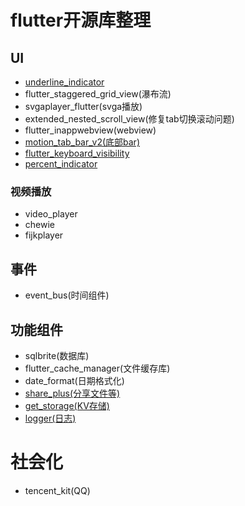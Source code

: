  # flutter开源库整理

 ##  UI
 - [underline_indicator](https://pub-web.flutter-io.cn/packages/underline_indicator)
 - flutter_staggered_grid_view(瀑布流)
 - svgaplayer_flutter(svga播放)
 - extended_nested_scroll_view(修复tab切换滚动问题)
 - flutter_inappwebview(webview)
 - [motion_tab_bar_v2(底部bar)](https://pub-web.flutter-io.cn/packages/motion_tab_bar_v2)
 - [flutter_keyboard_visibility](https://pub-web.flutter-io.cn/packages/flutter_keyboard_visibility)
 - [percent_indicator](https://pub-web.flutter-io.cn/packages/percent_indicator)

 ### 视频播放
 - video_player
 - chewie
 - fijkplayer

 ##  事件
 - event_bus(时间组件)

 ## 功能组件
 - sqlbrite(数据库)
 - flutter_cache_manager(文件缓存库)
 - date_format(日期格式化)
 - [share_plus(分享文件等)](https://pub-web.flutter-io.cn/packages/share_plus)
 - [get_storage(KV存储)](https://pub-web.flutter-io.cn/packages/get_storage/example)
 - [logger(日志)](https://pub.dev/packages/logger)

 # 社会化
 - tencent_kit(QQ)
